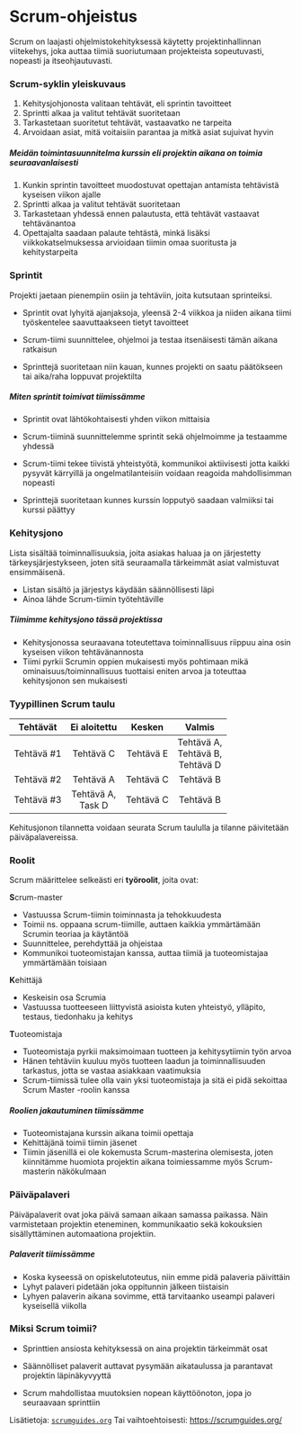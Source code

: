 # Scrum-ohjeistus

Scrum on laajasti ohjelmistokehityksessä käytetty projektinhallinnan viitekehys, joka auttaa tiimiä suoriutumaan projekteista sopeutuvasti, nopeasti ja itseohjautuvasti.

### Scrum-syklin yleiskuvaus

1. Kehitysjohjonosta valitaan tehtävät, eli sprintin tavoitteet
2. Sprintti alkaa ja valitut tehtävät suoritetaan
3. Tarkastetaan suoritetut tehtävät, vastaavatko ne tarpeita
4. Arvoidaan asiat, mitä voitaisiin parantaa ja mitkä asiat sujuivat hyvin
   <br>

##### Meidän toimintasuunnitelma kurssin eli projektin aikana on toimia seuraavanlaisesti

1. Kunkin sprintin tavoitteet muodostuvat opettajan antamista tehtävistä kyseisen viikon ajalle
2. Sprintti alkaa ja valitut tehtävät suoritetaan
3. Tarkastetaan yhdessä ennen palautusta, että tehtävät vastaavat tehtävänantoa
4. Opettajalta saadaan palaute tehtästä, minkä lisäksi viikkokatselmuksessa arvioidaan tiimin omaa suoritusta ja kehitystarpeita

### Sprintit

Projekti jaetaan pienempiin osiin ja tehtäviin, joita kutsutaan sprinteiksi.

- Sprintit ovat lyhyitä ajanjaksoja, yleensä 2-4 viikkoa ja niiden aikana tiimi työskentelee saavuttaakseen tietyt tavoitteet

- Scrum-tiimi suunnittelee, ohjelmoi ja testaa itsenäisesti tämän aikana ratkaisun

- Sprinttejä suoritetaan niin kauan, kunnes projekti on saatu päätökseen tai aika/raha loppuvat projektilta

##### Miten sprintit toimivat tiimissämme

- Sprintit ovat lähtökohtaisesti yhden viikon mittaisia

- Scrum-tiiminä suunnittelemme sprintit sekä ohjelmoimme ja testaamme yhdessä

- Scrum-tiimi tekee tiivistä yhteistyötä, kommunikoi aktiivisesti jotta kaikki pysyvät kärryillä ja ongelmatilanteisiin voidaan reagoida mahdollisimman nopeasti

- Sprinttejä suoritetaan kunnes kurssin lopputyö saadaan valmiiksi tai kurssi päättyy

### Kehitysjono

Lista sisältää toiminnallisuuksia, joita asiakas haluaa ja on järjestetty tärkeysjärjestykseen, joten sitä seuraamalla tärkeimmät asiat valmistuvat ensimmäisenä.

- Listan sisältö ja järjestys käydään säännöllisesti läpi
- Ainoa lähde Scrum-tiimin työtehtäville

##### Tiimimme kehitysjono tässä projektissa

- Kehitysjonossa seuraavana toteutettava toiminnallisuus riippuu aina osin kyseisen viikon tehtävänannosta
- Tiimi pyrkii Scrumin oppien mukaisesti myös pohtimaan mikä ominaisuus/toiminnallisuus tuottaisi eniten arvoa ja toteuttaa kehitysjonon sen mukaisesti

### Tyypillinen Scrum taulu

|  Tehtävät  |     Ei aloitettu     |  Kesken   |                 Valmis                 |
| :--------: | :------------------: | :-------: | :------------------------------------: |
| Tehtävä #1 |      Tehtävä C       | Tehtävä E | Tehtävä A, <br>Tehtävä B,<br>Tehtävä D |
| Tehtävä #2 |      Tehtävä A       | Tehtävä C |               Tehtävä B                |
| Tehtävä #3 | Tehtävä A,<br>Task D | Tehtävä C |               Tehtävä B                |

Kehitusjonon tilannetta voidaan seurata Scrum taululla ja tilanne päivitetään päiväpalavereissa.

### Roolit

Scrum määrittelee selkeästi eri **työroolit**, joita ovat:

**S**crum-master

- Vastuussa Scrum-tiimin toiminnasta ja tehokkuudesta
- Toimii ns. oppaana scrum-tiimille, auttaen kaikkia ymmärtämään Scrumin teoriaa ja käytäntöä
- Suunnittelee, perehdyttää ja ohjeistaa
- Kommunikoi tuoteomistajan kanssa, auttaa tiimiä ja tuoteomistajaa ymmärtämään toisiaan

**K**ehittäjä

- Keskeisin osa Scrumia
- Vastuussa tuotteeseen liittyvistä asioista kuten yhteistyö, ylläpito, testaus, tiedonhaku ja kehitys

**T**uoteomistaja

- Tuoteomistaja pyrkii maksimoimaan tuotteen ja kehitysytiimin työn arvoa
- Hänen tehtäviin kuuluu myös tuotteen laadun ja toiminnallisuuden tarkastus, jotta se vastaa asiakkaan vaatimuksia
- Scrum-tiimissä tulee olla vain yksi tuoteomistaja ja sitä ei pidä sekoittaa Scrum Master -roolin kanssa

##### Roolien jakautuminen tiimissämme

- Tuoteomistajana kurssin aikana toimii opettaja
- Kehittäjänä toimii tiimin jäsenet
- Tiimin jäsenillä ei ole kokemusta Scrum-masterina olemisesta, joten kiinnitämme huomiota projektin aikana toimiessamme myös Scrum-masterin näkökulmaan

### Päiväpalaveri

Päiväpalaverit ovat joka päivä samaan aikaan samassa paikassa. Näin varmistetaan projektin eteneminen, kommunikaatio sekä kokouksien sisällyttäminen automaationa projektiin.

##### Palaverit tiimissämme

- Koska kyseessä on opiskelutoteutus, niin emme pidä palaveria päivittäin
- Lyhyt palaveri pidetään joka oppitunnin jälkeen tiistaisin
- Lyhyen palaverin aikana sovimme, että tarvitaanko useampi palaveri kyseisellä viikolla

### Miksi Scrum toimii?

- Sprinttien ansiosta kehityksessä on aina projektin tärkeimmät osat

- Säännölliset palaverit auttavat pysymään aikataulussa ja parantavat projektin läpinäkyvyyttä

- Scrum mahdollistaa muutoksien nopean käyttöönoton, jopa jo seuraavaan sprinttiin

Lisätietoja: [`scrumguides.org`](https://scrumguides.org/)
Tai vaihtoehtoisesti: https://scrumguides.org/
